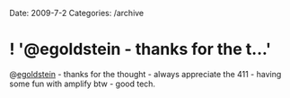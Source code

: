 Date: 2009-7-2
Categories: /archive

# ! '@egoldstein - thanks for the t...'

@<a href="http://twitter.com/egoldstein">egoldstein</a> - thanks for the thought - always appreciate the 411 - having some fun with amplify btw - good tech.

